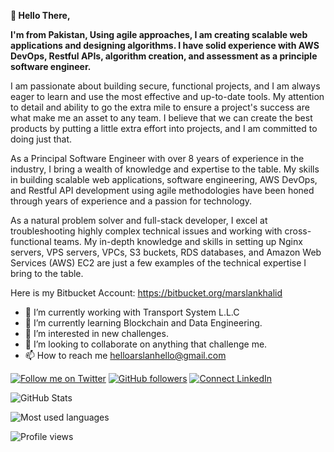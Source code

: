 **👋 Hello There,**

**I'm from Pakistan, Using agile approaches, I am creating scalable web applications and designing algorithms. I have solid experience with AWS DevOps, Restful APIs, algorithm creation, and assessment as a principle software engineer.**

I am passionate about building secure, functional projects, and I am always eager to learn and use the most effective and up-to-date tools. My attention to detail and ability to go the extra mile to ensure a project's success are what make me an asset to any team. I believe that we can create the best products by putting a little extra effort into projects, and I am committed to doing just that.

As a Principal Software Engineer with over 8 years of experience in the industry, I bring a wealth of knowledge and expertise to the table. My skills in building scalable web applications, software engineering, AWS DevOps, and Restful API development using agile methodologies have been honed through years of experience and a passion for technology.

As a natural problem solver and full-stack developer, I excel at troubleshooting highly complex technical issues and working with cross-functional teams. My in-depth knowledge and skills in setting up Nginx servers, VPS servers, VPCs, S3 buckets, RDS databases, and Amazon Web Services (AWS) EC2 are just a few examples of the technical expertise I bring to the table.

Here is my Bitbucket Account: https://bitbucket.org/marslankhalid

- 🔭 I’m currently working with Transport System L.L.C
- 🌱 I’m currently learning Blockchain and Data Engineering.
- 👀 I’m interested in new challenges.
- 💞️ I’m looking to collaborate on anything that challenge me.
- 📫 How to reach me helloarslanhello@gmail.com

[![Follow me on Twitter](https://img.shields.io/twitter/follow/hello_m_arslan?style=social)](https://twitter.com/hello_m_arslan) 
[![GitHub followers](https://img.shields.io/github/followers/marslankhalid?style=social)](https://github.com/marslankhalid)
[![Connect LinkedIn](https://img.shields.io/badge/LinkedIn-informational?style=social&logo=linkedin)](https://www.linkedin.com/in/helloarslan/)

![GitHub Stats](https://github-readme-stats.vercel.app/api?username=marslankhalid&hide_border=true&show_icons=true&include_all_commits=false&count_private=true&line_height=24&text_color=ffffff&icon_color=ffffff&bg_color=0,833ab4,5851db,405de6&title_color=ffffff)

![Most used languages](https://github-readme-stats.vercel.app/api/top-langs/?username=marslankhalid&hide=html&hide_border=true&card_width=320&layout=compact&langs_count=4&text_color=ffffff&icon_color=ffffff&bg_color=0,833ab4,5851db,405de6&title_color=ffffff)

![Profile views](https://gpvc.arturio.dev/marslankhalid)

<!---
marslankhalid/marslankhalid is a ✨ special ✨ repository because its `README.md` (this file) appears on your GitHub profile.
You can click the Preview link to take a look at your changes.
--->
